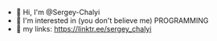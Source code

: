 - 👋 Hi, I'm @Sergey-Chalyi
- 👀 I'm interested in (you don't believe me) PROGRAMMING
- 🔗 my links: https://linktr.ee/sergey_chalyi
